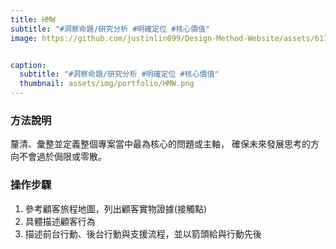```yaml
---
title: HMW
subtitle: "#洞察命題/研究分析 #明確定位 #核心價值"
image: https://github.com/justinlin099/Design-Method-Website/assets/61717681/343af28a-99f0-4437-bb4d-0e1ee0de434d


caption:
  subtitle: "#洞察命題/研究分析 #明確定位 #核心價值"
  thumbnail: assets/img/portfolio/HMW.png
---
```

### 方法說明
釐清、彙整並定義整個專案當中最為核心的問題或主軸，
確保未來發展思考的方向不會過於侷限或零散。

### 操作步驟
1. 參考顧客旅程地圖，列出顧客實物證據(接觸點)
2. 具體描述顧客行為
3. 描述前台行動、後台行動與支援流程，並以箭頭給與行動先後



